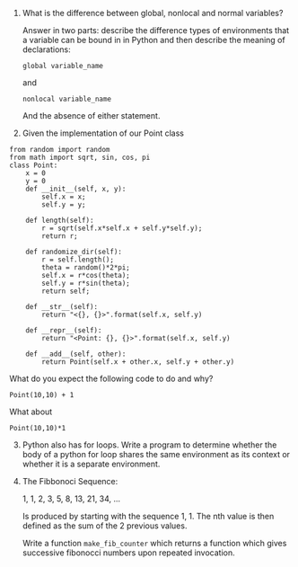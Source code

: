1. What is the difference between global, nonlocal and normal
   variables?
   
   Answer in two parts: describe the difference types of environments
   that a variable can be bound in in Python and then describe the meaning 
   of declarations:
   
   ```
   global variable_name
   ```
   
   and
   
   ```
   nonlocal variable_name
   ```
   
   And the absence of either statement.
   
   
2. Given the implementation of our Point class 

```{python}
from random import random
from math import sqrt, sin, cos, pi
class Point:
    x = 0
    y = 0
    def __init__(self, x, y):
        self.x = x;
        self.y = y;
        
    def length(self):
        r = sqrt(self.x*self.x + self.y*self.y);
        return r;
    
    def randomize_dir(self):
        r = self.length();
        theta = random()*2*pi;
        self.x = r*cos(theta);
        self.y = r*sin(theta);
        return self;
    
    def __str__(self):
        return "<{}, {}>".format(self.x, self.y)
    
    def __repr__(self):
        return "<Point: {}, {}>".format(self.x, self.y)
    
    def __add__(self, other):
        return Point(self.x + other.x, self.y + other.y)
```

What do you expect the following code to do and why?

```{python}
Point(10,10) + 1
```

What about

```{python}
Point(10,10)*1
```

3. Python also has for loops. Write a program to determine whether the
   body of a python for loop shares the same environment as its
   context or whether it is a separate environment.
   
4. The Fibbonoci Sequence:

   1, 1, 2, 3, 5, 8, 13, 21, 34, ...
   
   Is produced by starting with the sequence 1, 1. The nth value is
   then defined as the sum of the 2 previous values.
   
   Write a function `make_fib_counter` which returns a function which
   gives successive fibonocci numbers upon repeated invocation.
   
   
